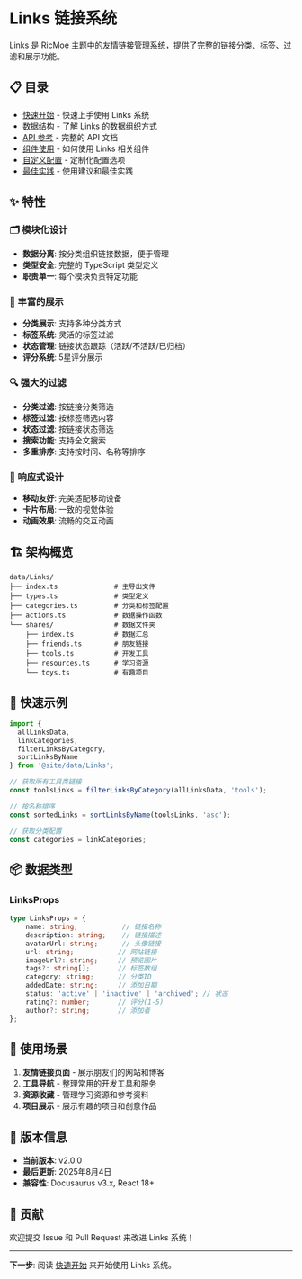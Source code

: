 # Links 链接系统

Links 是 RicMoe 主题中的友情链接管理系统，提供了完整的链接分类、标签、过滤和展示功能。

## 📋 目录

- [快速开始](./quick-start.md) - 快速上手使用 Links 系统
- [数据结构](./data-structure.md) - 了解 Links 的数据组织方式
- [API 参考](./api-reference.md) - 完整的 API 文档
- [组件使用](./components.md) - 如何使用 Links 相关组件
- [自定义配置](./configuration.md) - 定制化配置选项
- [最佳实践](./best-practices.md) - 使用建议和最佳实践

## ✨ 特性

### 🗂️ 模块化设计
- **数据分离**: 按分类组织链接数据，便于管理
- **类型安全**: 完整的 TypeScript 类型定义
- **职责单一**: 每个模块负责特定功能

### 🎨 丰富的展示
- **分类展示**: 支持多种分类方式
- **标签系统**: 灵活的标签过滤
- **状态管理**: 链接状态跟踪（活跃/不活跃/已归档）
- **评分系统**: 5星评分展示

### 🔍 强大的过滤
- **分类过滤**: 按链接分类筛选
- **标签过滤**: 按标签筛选内容
- **状态过滤**: 按链接状态筛选
- **搜索功能**: 支持全文搜索
- **多重排序**: 支持按时间、名称等排序

### 📱 响应式设计
- **移动友好**: 完美适配移动设备
- **卡片布局**: 一致的视觉体验
- **动画效果**: 流畅的交互动画

## 🏗️ 架构概览

```
data/Links/
├── index.ts              # 主导出文件
├── types.ts              # 类型定义
├── categories.ts         # 分类和标签配置
├── actions.ts            # 数据操作函数
└── shares/               # 数据文件夹
    ├── index.ts          # 数据汇总
    ├── friends.ts        # 朋友链接
    ├── tools.ts          # 开发工具
    ├── resources.ts      # 学习资源
    └── toys.ts           # 有趣项目
```

## 🚀 快速示例

```typescript
import { 
  allLinksData, 
  linkCategories, 
  filterLinksByCategory,
  sortLinksByName 
} from '@site/data/Links';

// 获取所有工具类链接
const toolsLinks = filterLinksByCategory(allLinksData, 'tools');

// 按名称排序
const sortedLinks = sortLinksByName(toolsLinks, 'asc');

// 获取分类配置
const categories = linkCategories;
```

## 📦 数据类型

### LinksProps
```typescript
type LinksProps = {
    name: string;           // 链接名称
    description: string;    // 链接描述
    avatarUrl: string;      // 头像链接
    url: string;           // 网站链接
    imageUrl?: string;     // 预览图片
    tags?: string[];       // 标签数组
    category: string;      // 分类ID
    addedDate: string;     // 添加日期
    status: 'active' | 'inactive' | 'archived'; // 状态
    rating?: number;       // 评分(1-5)
    author?: string;       // 添加者
};
```

## 🎯 使用场景

1. **友情链接页面** - 展示朋友们的网站和博客
2. **工具导航** - 整理常用的开发工具和服务
3. **资源收藏** - 管理学习资源和参考资料
4. **项目展示** - 展示有趣的项目和创意作品

## 📝 版本信息

- **当前版本**: v2.0.0
- **最后更新**: 2025年8月4日
- **兼容性**: Docusaurus v3.x, React 18+

## 🤝 贡献

欢迎提交 Issue 和 Pull Request 来改进 Links 系统！

---

**下一步**: 阅读 [快速开始](./quick-start.md) 来开始使用 Links 系统。
